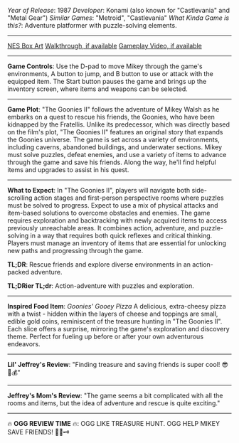 
*Year of Release*: 1987
*Developer*: Konami (also known for "Castlevania" and "Metal Gear")
*Similar Games*: "Metroid", "Castlevania"
*What Kinda Game is this?*: Adventure platformer with puzzle-solving elements.

---
[NES Box Art](https://www.google.com/search?tbm=isch&q=NES+Box+Art+Goonies+2) 
[Walkthrough, if available](https://www.google.com/search?q=Walkthrough+NES+Goonies+2)
[Gameplay Video, if available](https://www.youtube.com/results?search_query=gameplay+NES+Goonies+2) 

- - -
**Game Controls**:
Use the D-pad to move Mikey through the game's environments, A button to jump, and B button to use or attack with the equipped item. The Start button pauses the game and brings up the inventory screen, where items and weapons can be selected.

- - -
**Game Plot**: 
"The Goonies II" follows the adventure of Mikey Walsh as he embarks on a quest to rescue his friends, the Goonies, who have been kidnapped by the Fratellis. Unlike its predecessor, which was directly based on the film's plot, "The Goonies II" features an original story that expands the Goonies universe. The game is set across a variety of environments, including caverns, abandoned buildings, and underwater sections. Mikey must solve puzzles, defeat enemies, and use a variety of items to advance through the game and save his friends. Along the way, he'll find helpful items and upgrades to assist in his quest.

- - -
**What to Expect**: 
In "The Goonies II", players will navigate both side-scrolling action stages and first-person perspective rooms where puzzles must be solved to progress. Expect to use a mix of physical attacks and item-based solutions to overcome obstacles and enemies. The game requires exploration and backtracking with newly acquired items to access previously unreachable areas. It combines action, adventure, and puzzle-solving in a way that requires both quick reflexes and critical thinking. Players must manage an inventory of items that are essential for unlocking new paths and progressing through the game.

**TL;DR**:
Rescue friends and explore diverse environments in an action-packed adventure.

**TL;DRier TL;dr**: 
Action-adventure with puzzles and exploration.

---
**Inspired Food Item**: *Goonies' Gooey Pizza*
A delicious, extra-cheesy pizza with a twist - hidden within the layers of cheese and toppings are small, edible gold coins, reminiscent of the treasure hunting in "The Goonies II". Each slice offers a surprise, mirroring the game's exploration and discovery theme. Perfect for fueling up before or after your own adventurous endeavors.

---
**Lil' Jeffrey's Review**: "Finding treasure and saving friends is super cool! 😎🍕💰"

---
**Jeffrey's Mom's Review**: "The game seems a bit complicated with all the rooms and items, but the idea of adventure and rescue is quite exciting."

---
🔥 **OGG REVIEW TIME** 🔥: OGG LIKE TREASURE HUNT. OGG HELP MIKEY SAVE FRIENDS! 💪👫🗝️